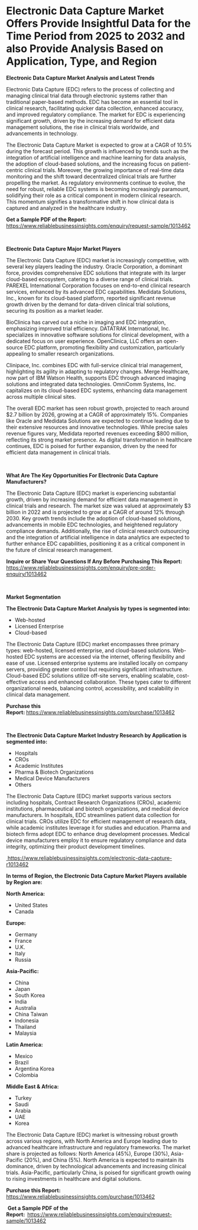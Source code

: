 <p><h1>Electronic Data Capture Market Offers Provide Insightful Data for the Time Period from 2025 to 2032 and also Provide Analysis Based on Application, Type, and Region</h1></p><p><strong>Electronic Data Capture Market Analysis and Latest Trends</strong></p>
<p><p>Electronic Data Capture (EDC) refers to the process of collecting and managing clinical trial data through electronic systems rather than traditional paper-based methods. EDC has become an essential tool in clinical research, facilitating quicker data collection, enhanced accuracy, and improved regulatory compliance. The market for EDC is experiencing significant growth, driven by the increasing demand for efficient data management solutions, the rise in clinical trials worldwide, and advancements in technology.</p><p>The Electronic Data Capture Market is expected to grow at a CAGR of 10.5% during the forecast period. This growth is influenced by trends such as the integration of artificial intelligence and machine learning for data analysis, the adoption of cloud-based solutions, and the increasing focus on patient-centric clinical trials. Moreover, the growing importance of real-time data monitoring and the shift toward decentralized clinical trials are further propelling the market. As regulatory environments continue to evolve, the need for robust, reliable EDC systems is becoming increasingly paramount, solidifying their role as a critical component in modern clinical research. This momentum signifies a transformative shift in how clinical data is captured and analyzed in the healthcare industry.</p></p>
<p><strong>Get a Sample PDF of the Report:&nbsp;</strong> <a href="https://www.reliablebusinessinsights.com/enquiry/request-sample/1013462?utm_campaign=3073&utm_medium=2&utm_source=Github&utm_content=ia&utm_term=17042025&utm_id=electronic-data-capture">https://www.reliablebusinessinsights.com/enquiry/request-sample/1013462</a></p>
<p>&nbsp;</p>
<p><strong>Electronic Data Capture Major Market Players</strong></p>
<p><p>The Electronic Data Capture (EDC) market is increasingly competitive, with several key players leading the industry. Oracle Corporation, a dominant force, provides comprehensive EDC solutions that integrate with its larger cloud-based ecosystem, catering to a diverse range of clinical trials. PAREXEL International Corporation focuses on end-to-end clinical research services, enhanced by its advanced EDC capabilities. Medidata Solutions, Inc., known for its cloud-based platform, reported significant revenue growth driven by the demand for data-driven clinical trial solutions, securing its position as a market leader.</p><p>BioClinica has carved out a niche in imaging and EDC integration, emphasizing improved trial efficiency. DATATRAK International, Inc. specializes in innovative software solutions for clinical development, with a dedicated focus on user experience. OpenClinica, LLC offers an open-source EDC platform, promoting flexibility and customization, particularly appealing to smaller research organizations.</p><p>Clinipace, Inc. combines EDC with full-service clinical trial management, highlighting its agility in adapting to regulatory changes. Merge Healthcare, now part of IBM Watson Health, supports EDC through advanced imaging solutions and integrated data technologies. OmniComm Systems, Inc. capitalizes on its cloud-based EDC systems, enhancing data management across multiple clinical sites.</p><p>The overall EDC market has seen robust growth, projected to reach around $2.7 billion by 2026, growing at a CAGR of approximately 15%. Companies like Oracle and Medidata Solutions are expected to continue leading due to their extensive resources and innovative technologies. While precise sales revenue figures vary, Medidata reported revenues exceeding $800 million, reflecting its strong market presence. As digital transformation in healthcare continues, EDC is poised for further expansion, driven by the need for efficient data management in clinical trials.</p></p>
<p>&nbsp;</p>
<p><strong>What Are The Key Opportunities For Electronic Data Capture Manufacturers?</strong></p>
<p><p>The Electronic Data Capture (EDC) market is experiencing substantial growth, driven by increasing demand for efficient data management in clinical trials and research. The market size was valued at approximately $3 billion in 2022 and is projected to grow at a CAGR of around 12% through 2030. Key growth trends include the adoption of cloud-based solutions, advancements in mobile EDC technologies, and heightened regulatory compliance demands. Additionally, the rise of clinical research outsourcing and the integration of artificial intelligence in data analytics are expected to further enhance EDC capabilities, positioning it as a critical component in the future of clinical research management.</p></p>
<p><strong>Inquire or Share Your Questions If Any Before Purchasing This Report:</strong> <a href="https://www.reliablebusinessinsights.com/enquiry/pre-order-enquiry/1013462?utm_campaign=3073&utm_medium=2&utm_source=Github&utm_content=ia&utm_term=17042025&utm_id=electronic-data-capture">https://www.reliablebusinessinsights.com/enquiry/pre-order-enquiry/1013462</a></p>
<p>&nbsp;</p>
<p><strong>Market Segmentation</strong></p>
<p><strong>The Electronic Data Capture Market Analysis by types is segmented into:</strong></p>
<p><ul><li>Web-hosted</li><li>Licensed Enterprise</li><li>Cloud-based</li></ul></p>
<p><p>The Electronic Data Capture (EDC) market encompasses three primary types: web-hosted, licensed enterprise, and cloud-based solutions. Web-hosted EDC systems are accessed via the internet, offering flexibility and ease of use. Licensed enterprise systems are installed locally on company servers, providing greater control but requiring significant infrastructure. Cloud-based EDC solutions utilize off-site servers, enabling scalable, cost-effective access and enhanced collaboration. These types cater to different organizational needs, balancing control, accessibility, and scalability in clinical data management.</p></p>
<p><strong>Purchase this Report:&nbsp;</strong><a href="https://www.reliablebusinessinsights.com/purchase/1013462?utm_campaign=3073&utm_medium=2&utm_source=Github&utm_content=ia&utm_term=17042025&utm_id=electronic-data-capture">https://www.reliablebusinessinsights.com/purchase/1013462</a></p>
<p>&nbsp;</p>
<p><strong>The Electronic Data Capture Market Industry Research by Application is segmented into:</strong></p>
<p><ul><li>Hospitals</li><li>CROs</li><li>Academic Institutes</li><li>Pharma & Biotech Organizations</li><li>Medical Device Manufacturers</li><li>Others</li></ul></p>
<p><p>The Electronic Data Capture (EDC) market supports various sectors including hospitals, Contract Research Organizations (CROs), academic institutions, pharmaceutical and biotech organizations, and medical device manufacturers. In hospitals, EDC streamlines patient data collection for clinical trials. CROs utilize EDC for efficient management of research data, while academic institutes leverage it for studies and education. Pharma and biotech firms adopt EDC to enhance drug development processes. Medical device manufacturers employ it to ensure regulatory compliance and data integrity, optimizing their product development timelines.</p></p>
<p><a href="https://www.reliablebusinessinsights.com/electronic-data-capture-r1013462?utm_campaign=3073&utm_medium=2&utm_source=Github&utm_content=ia&utm_term=17042025&utm_id=electronic-data-capture">&nbsp;https://www.reliablebusinessinsights.com/electronic-data-capture-r1013462</a></p>
<p><strong>In terms of Region, the Electronic Data Capture Market Players available by Region are:</strong></p>
<p>
    <p> <strong> North America: </strong>
        <ul>
            <li>United States</li>
            <li>Canada</li>
        </ul>
        </p> 
    <p> <strong> Europe: </strong>
        <ul>
            <li>Germany</li>
            <li>France</li>
            <li>U.K.</li>
            <li>Italy</li>
            <li>Russia</li>
        </ul>
        </p> 
    <p> <strong> Asia-Pacific: </strong>
        <ul>
            <li>China</li>
            <li>Japan</li>
            <li>South Korea</li>
            <li>India</li>
            <li>Australia</li>
            <li>China Taiwan</li>
            <li>Indonesia</li>
            <li>Thailand</li>
            <li>Malaysia</li>
        </ul>
        </p> 
    <p> <strong> Latin America: </strong>
        <ul>
            <li>Mexico</li>
            <li>Brazil</li>
            <li>Argentina Korea</li>
            <li>Colombia</li>
        </ul>
        </p> 
    <p> <strong> Middle East & Africa: </strong>
        <ul>
            <li>Turkey</li>
            <li>Saudi</li>
            <li>Arabia</li>
            <li>UAE</li>
            <li>Korea</li>
        </ul>
    </p>
    </p>
<p><p>The Electronic Data Capture (EDC) market is witnessing robust growth across various regions, with North America and Europe leading due to advanced healthcare infrastructure and regulatory frameworks. The market share is projected as follows: North America (45%), Europe (30%), Asia-Pacific (20%), and China (5%). North America is expected to maintain its dominance, driven by technological advancements and increasing clinical trials. Asia-Pacific, particularly China, is poised for significant growth owing to rising investments in healthcare and digital solutions.</p></p>
<p><strong>Purchase this Report: </strong><a href="https://www.reliablebusinessinsights.com/purchase/1013462?utm_campaign=3073&utm_medium=2&utm_source=Github&utm_content=ia&utm_term=17042025&utm_id=electronic-data-capture">https://www.reliablebusinessinsights.com/purchase/1013462</a></p>
<p>&nbsp;<strong>Get a Sample PDF of the Report:&nbsp;&nbsp;</strong><a href="https://www.reliablebusinessinsights.com/enquiry/request-sample/1013462?utm_campaign=3073&utm_medium=2&utm_source=Github&utm_content=ia&utm_term=17042025&utm_id=electronic-data-capture">https://www.reliablebusinessinsights.com/enquiry/request-sample/1013462</a></p>
<p><strong></strong></p>
<p><p></p><p></p><p></p></p>